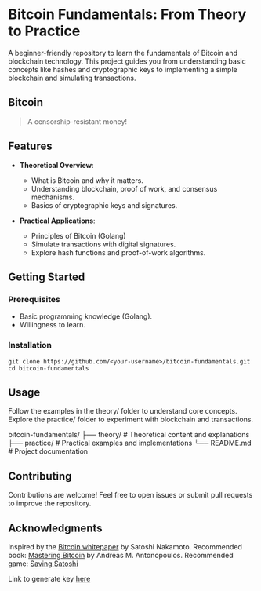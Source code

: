 # Bitcoin Fundamentals: From Theory to Practice

A beginner-friendly repository to learn the fundamentals of Bitcoin and blockchain technology. This project guides you from understanding basic concepts like hashes and cryptographic keys to implementing a simple blockchain and simulating transactions.

## Bitcoin
> A censorship-resistant money!

## Features
- **Theoretical Overview**:
  - What is Bitcoin and why it matters.
  - Understanding blockchain, proof of work, and consensus mechanisms.
  - Basics of cryptographic keys and signatures.

- **Practical Applications**:
  - Principles of Bitcoin (Golang)
  - Simulate transactions with digital signatures.
  - Explore hash functions and proof-of-work algorithms.

## Getting Started

### Prerequisites
- Basic programming knowledge (Golang).
- Willingness to learn.

### Installation
   ```
   git clone https://github.com/<your-username>/bitcoin-fundamentals.git
   cd bitcoin-fundamentals
   ```

## Usage
Follow the examples in the theory/ folder to understand core concepts.
Explore the practice/ folder to experiment with blockchain and transactions.


bitcoin-fundamentals/
├── theory/           # Theoretical content and explanations
├── practice/         # Practical examples and implementations
└── README.md         # Project documentation

## Contributing
Contributions are welcome! Feel free to open issues or submit pull requests to improve the repository.

## Acknowledgments
Inspired by the [Bitcoin whitepaper](https://bitcoin.org/bitcoin.pdf) by Satoshi Nakamoto.
Recommended book: [Mastering Bitcoin](https://github.com/bitcoinbook/bitcoinbook?tab=readme-ov-file) by Andreas M. Antonopoulos.
Recommended game: [Saving Satoshi](https://savingsatoshi.com/)

Link to generate key [here](https://iancoleman.io/bip39/)
